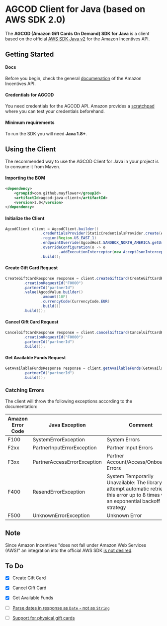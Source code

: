 # AGCOD Client for Java (based on AWS SDK 2.0)

The **AGCOD (Amazon Gift Cards On Demand) SDK for Java** is a client based on the official [AWS SDK Java v2][sdk] for the Amazon Incentives API.

## Getting Started

#### Docs

Before you begin, check the general [documenation][agcod-docs] of the Amazon Incentives API.  

#### Credentials for AGCOD ####

You need credentials for the AGCOD API. Amazon provides a [scratchpad][scratchpad] where you can test your credentials beforehand. 

#### Minimum requirements ####

To run the SDK you will need **Java 1.8+**.

## Using the Client

The recommended way to use the AGCOD Client for Java in your project is to consume it from Maven. 

#### Importing the BOM ####

```xml 
<dependency>
    <groupId>com.github.mayflower</groupId>
    <artifactId>agcod-java-client</artifactId>
    <version>1.0</version>
</dependency>
```

#### Initialize the Client
```java
AgcodClient client = AgcodClient.builder()
                .credentialsProvider(StaticCredentialsProvider.create(AwsBasicCredentials.create("accessKey", "secretKey")))
                .region(Region.US_EAST_1)
                .endpointOverride(AgcodHost.SANDBOX_NORTH_AMERICA.getUri())
                .overrideConfiguration(o -> o
                        .addExecutionInterceptor(new AcceptJsonInterceptor()))
                .build();
```

#### Create Gift Card Request
```java
CreateGiftCardResponse response = client.createGiftCard(CreateGiftCardRequest.builder()
        .creationRequestId("F0000")
        .partnerId("partnerId")
        .value(AgcodValue.builder()
                .amount(10F)
                .currencyCode(CurrencyCode.EUR)
                .build())
        .build());
```

#### Cancel Gift Card Request
```java
CancelGiftCardResponse response = client.cancelGiftCard(CancelGiftCardRequest.builder()
        .creationRequestId("F0000")
        .partnerId("partnerId")
        .build());
```

#### Get Available Funds Request
```java
GetAvailableFundsResponse response = client.getAvailableFunds(GetAvailableFundsRequest.builder()
        .partnerId("partnerId")
        .build());
```

### Catching Errors

The client will throw the following exceptions according to the documentation:

| Amazon Error Code  | Java Exception | Comment | 
| ------------- | ------------- | ------------- |
| F100  | SystemErrorException  | System Errors  |
| F2xx  | PartnerInputErrorException  | Partner Input Errors  |
| F3xx  | PartnerAccessErrorException  | Partner Account/Access/Onboarding Errors  |
| F400  | ResendErrorException  | System Temporarily Unavailable: The library will attempt automatic retries on this error up to 8 times with an exponential backoff strategy  |
| F500  | UnknownErrorException  | Unknown Error  |

## Note
Since Amazon Incentives "does not fall under Amazon Web Services (AWS)" an integration into the official AWS SDK [is not desired][agcod-aws-issue].  

## To Do

- [x] Create Gift Card
- [x] Cancel Gift Card
- [x] Get Available Funds
- [ ] [Parse dates in response as `Date` - not as `String`](https://github.com/mayflower/agcod-java-client/issues/2) 
- [ ] [Support for physical gift cards](https://github.com/mayflower/agcod-java-client/issues/1)


[sdk]: https://github.com/aws/aws-sdk-java-v2
[agcod-docs]: https://s3-us-west-2.amazonaws.com/incentives-api-docs/incentives-api/incentives-api.html
[scratchpad]: https://s3.amazonaws.com/AGCOD/htmlSDKv2/htmlSDKv2_NAEUFE/index.html
[agcod-aws-issue]: https://github.com/aws/aws-sdk-java-v2/issues/1508